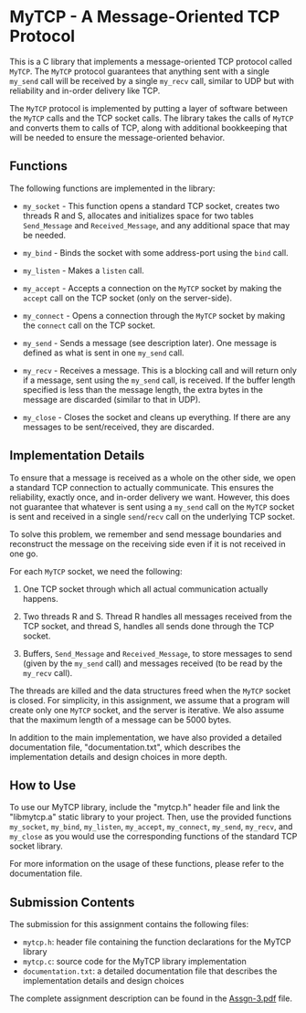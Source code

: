 # MyTCP - A Message-Oriented TCP Protocol

This is a C library that implements a message-oriented TCP protocol called `MyTCP`. The `MyTCP` protocol guarantees that anything sent with a single `my_send` call will be received by a single `my_recv` call, similar to UDP but with reliability and in-order delivery like TCP.

The `MyTCP` protocol is implemented by putting a layer of software between the `MyTCP` calls and the TCP socket calls. The library takes the calls of `MyTCP` and converts them to calls of TCP, along with additional bookkeeping that will be needed to ensure the message-oriented behavior.

## Functions
The following functions are implemented in the library:

- `my_socket` - This function opens a standard TCP socket, creates two threads R and S, allocates and initializes space for two tables `Send_Message` and `Received_Message`, and any additional space that may be needed.

- `my_bind` - Binds the socket with some address-port using the `bind` call.

- `my_listen` - Makes a `listen` call.

- `my_accept` - Accepts a connection on the `MyTCP` socket by making the `accept` call on the TCP socket (only on the server-side).

- `my_connect` - Opens a connection through the `MyTCP` socket by making the `connect` call on the TCP socket.

- `my_send` - Sends a message (see description later). One message is defined as what is sent in one `my_send` call.

- `my_recv` - Receives a message. This is a blocking call and will return only if a message, sent using the `my_send` call, is received. If the buffer length specified is less than the message length, the extra bytes in the message are discarded (similar to that in UDP).

- `my_close` - Closes the socket and cleans up everything. If there are any messages to be sent/received, they are discarded.

## Implementation Details
To ensure that a message is received as a whole on the other side, we open a standard TCP connection to actually communicate. This ensures the reliability, exactly once, and in-order delivery we want. However, this does not guarantee that whatever is sent using a `my_send` call on the `MyTCP` socket is sent and received in a single `send`/`recv` call on the underlying TCP socket. 

To solve this problem, we remember and send message boundaries and reconstruct the message on the receiving side even if it is not received in one go.

For each `MyTCP` socket, we need the following:

1. One TCP socket through which all actual communication actually happens.

2. Two threads R and S. Thread R handles all messages received from the TCP socket, and thread S, handles all sends done through the TCP socket.

3. Buffers, `Send_Message` and `Received_Message`, to store messages to send (given by the `my_send` call) and messages received (to be read by the `my_recv` call).

The threads are killed and the data structures freed when the `MyTCP` socket is closed. For simplicity, in this assignment, we assume that a program will create only one `MyTCP` socket, and the server is iterative. We also assume that the maximum length of a message can be 5000 bytes.

In addition to the main implementation, we have also provided a detailed documentation file, "documentation.txt", which describes the implementation details and design choices in more depth.

## How to Use

To use our MyTCP library, include the "mytcp.h" header file and link the "libmytcp.a" static library to your project. Then, use the provided functions `my_socket`, `my_bind`, `my_listen`, `my_accept`, `my_connect`, `my_send`, `my_recv`, and `my_close` as you would use the corresponding functions of the standard TCP socket library.

For more information on the usage of these functions, please refer to the documentation file.

## Submission Contents

The submission for this assignment contains the following files:

- `mytcp.h`: header file containing the function declarations for the MyTCP library
- `mytcp.c`: source code for the MyTCP library implementation
- `documentation.txt`: a detailed documentation file that describes the implementation details and design choices

The complete assignment description can be found in the [Assgn-3.pdf](Assgn-3.pdf) file.